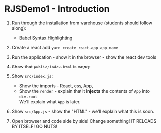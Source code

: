 # RJSDemo1 - Introduction

1. Run through the installation from warehouse (students should follow along):

   - [Babel Syntax Highlighting](https://warehouse.joincoded.com/workshop/react-1-introduction/setup/babel-syntax-highlighting/)

2. Create a react add `yarn create react-app app_name`

3. Run the application - show it in the browser - show the react dev tools

4. Show that `public/index.html` is _empty_

5. Show `src/index.js`:

   - Show the imports - React, css, App,
   - Show the `render` - explain that it **injects** the contents of `App` into `div.root`  
     We'll explain what `App` is later.

6. Show `src/App.js` - show the "HTML" - we'll explain what this is soon.

7. Open browser and code side by side! Change something! IT RELOADS BY ITSELF! GO NUTS!
